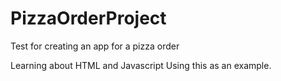 # PizzaOrderProject
Test for creating an app for a pizza order

Learning about HTML and Javascript
Using this as an example.
